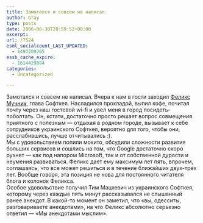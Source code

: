 ```yaml
---
title: Замотался и совсем не написал.
author: Gray
type: posts
date: 2006-06-30T20:59:52+00:00
excerpt:
url: /7524
esml_socialcount_LAST_UPDATED:
  - 1497209765
essb_cache_expire:
  - 1614429084
categories:
  - Uncategorized

---
```








Замотался и совсем не написал. Вчера к нам в гости заходил <a href="http://felixm.blogspot.com/" target="_blank">Феликс Мучник</a>, глава Софткея. Насладился прохладой, выпил кофе, почитал почту через наш гостевой wi-fi и увел меня в город посидеть-поболтать. Он, кстати, достаточно просто решает вопрос совмещения приятного с полезным &#8212; отдыхая в родном городе, вызывает к себе сотрудников украинского Софткея, вероятно для того, чтобы они, расслабившись, лучше отчитывались :).  
Мы с удовольствием попили мохито, обсудили сложности развития больших сервисов и сошлись на том, что Google достаточно скоро рухнет &#8212; как под напором Microsoft, так и от собственной дурости и неумения развиваться. Феликс дает ему максимум лет пять, впрочем, соглашаясь, что все может решиться и в течение ближайших двух-трех лет. Вообще говоря, эта позиция не нова для постоянного читателя блога и колонок Феликса.  
Особое удовольствие получил Тим Мацкевич из украинского Софткея, которому через каждые пять минут рассказывался не слышанный ранее анекдот. В какой-то момент он заметил, что &#171;вы, одесситы, разговариваете анекдотами&#187;, на что Феликс абсолютно серьезно ответил &#8212; &#171;Мы анекдотами мыслим&#187;.